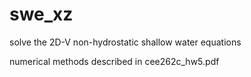 # swe_xz
solve the 2D-V non-hydrostatic shallow water equations

numerical methods described in cee262c_hw5.pdf 
